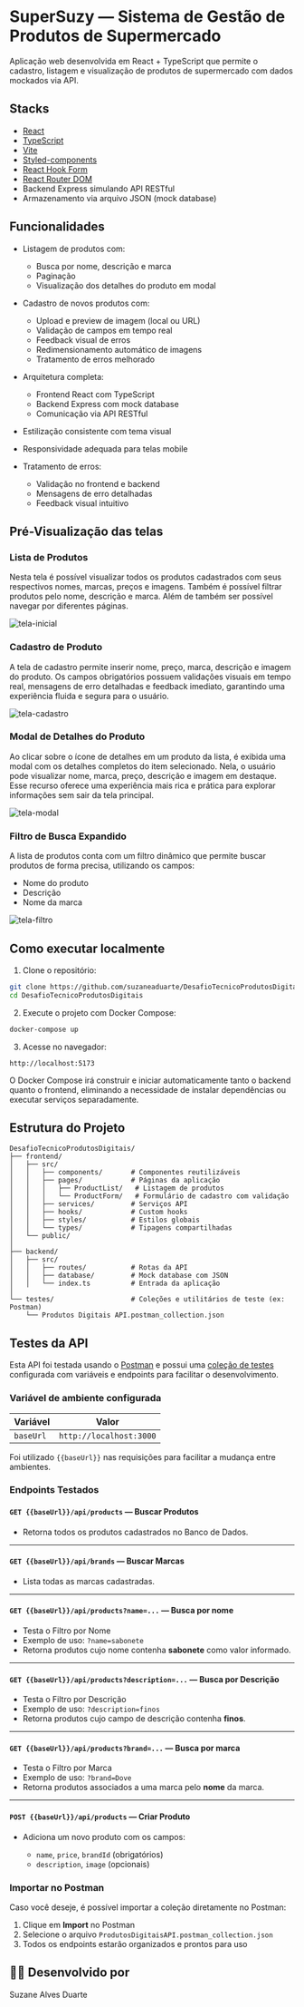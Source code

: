 # SuperSuzy — Sistema de Gestão de Produtos de Supermercado

Aplicação web desenvolvida em React + TypeScript que permite o cadastro, listagem e visualização de produtos de supermercado com dados mockados via API.

## Stacks

- [React](https://reactjs.org/)
- [TypeScript](https://www.typescriptlang.org/)
- [Vite](https://vitejs.dev/)
- [Styled-components](https://styled-components.com/)
- [React Hook Form](https://react-hook-form.com/)
- [React Router DOM](https://reactrouter.com/)
- Backend Express simulando API RESTful
- Armazenamento via arquivo JSON (mock database)

## Funcionalidades

- Listagem de produtos com:
  - Busca por nome, descrição e marca
  - Paginação
  - Visualização dos detalhes do produto em modal 

- Cadastro de novos produtos com:
  - Upload e preview de imagem (local ou URL)
  - Validação de campos em tempo real
  - Feedback visual de erros
  - Redimensionamento automático de imagens
  - Tratamento de erros melhorado

- Arquitetura completa:
  - Frontend React com TypeScript
  - Backend Express com mock database
  - Comunicação via API RESTful

- Estilização consistente com tema visual

- Responsividade adequada para telas mobile

- Tratamento de erros:
  - Validação no frontend e backend
  - Mensagens de erro detalhadas
  - Feedback visual intuitivo

## Pré-Visualização das telas 

### Lista de Produtos

Nesta tela é possível visualizar todos os produtos cadastrados com seus respectivos nomes, marcas, preços e imagens. Também é possível filtrar produtos pelo nome, descrição e marca. Além de também ser possível navegar por diferentes páginas. 

![tela-inicial](https://github.com/user-attachments/assets/c414ea0f-9e92-46cb-9374-719e076c14f8)

### Cadastro de Produto

A tela de cadastro permite inserir nome, preço, marca, descrição e imagem do produto. Os campos obrigatórios possuem validações visuais em tempo real, mensagens de erro detalhadas e feedback imediato, garantindo uma experiência fluida e segura para o usuário.

![tela-cadastro](https://github.com/user-attachments/assets/1abb4688-5b49-41f4-9839-d0a7b1ca6ba2)

### Modal de Detalhes do Produto

Ao clicar sobre o ícone de detalhes em um produto da lista, é exibida uma modal com os detalhes completos do item selecionado. Nela, o usuário pode visualizar nome, marca, preço, descrição e imagem em destaque. Esse recurso oferece uma experiência mais rica e prática para explorar informações sem sair da tela principal.

![tela-modal](https://github.com/user-attachments/assets/27832220-f498-4e53-9a7b-1ae2a067d9a1)

### Filtro de Busca Expandido

A lista de produtos conta com um filtro dinâmico que permite buscar produtos de forma precisa, utilizando os campos:
- Nome do produto
- Descrição
- Nome da marca

![tela-filtro](https://github.com/user-attachments/assets/611becc0-7569-4d07-8c7a-c920a7dad9fa)

## Como executar localmente

1. Clone o repositório:

```bash
git clone https://github.com/suzaneaduarte/DesafioTecnicoProdutosDigitais.git
cd DesafioTecnicoProdutosDigitais
```

2. Execute o projeto com Docker Compose:

```bash
docker-compose up
```

3. Acesse no navegador:

```
http://localhost:5173
```

O Docker Compose irá construir e iniciar automaticamente tanto o backend quanto o frontend, eliminando a necessidade de instalar dependências ou executar serviços separadamente.

## Estrutura do Projeto

```
DesafioTecnicoProdutosDigitais/
├── frontend/
│   ├── src/
│   │   ├── components/       # Componentes reutilizáveis
│   │   ├── pages/            # Páginas da aplicação
│   │   │   ├── ProductList/   # Listagem de produtos
│   │   │   └── ProductForm/   # Formulário de cadastro com validação
│   │   ├── services/         # Serviços API
│   │   ├── hooks/            # Custom hooks
│   │   ├── styles/           # Estilos globais
│   │   └── types/            # Tipagens compartilhadas
│   └── public/
│
├── backend/
│   ├── src/
│   │   ├── routes/           # Rotas da API
│   │   ├── database/         # Mock database com JSON
│   │   └── index.ts          # Entrada da aplicação
│
└── testes/                   # Coleções e utilitários de teste (ex: Postman)
    └── Produtos Digitais API.postman_collection.json

```

## Testes da API  

Esta API foi testada usando o [Postman](https://www.postman.com/) e possui uma [coleção de testes](./ProdutosDigitaisAPI.postman_collection.json) configurada com variáveis e endpoints para facilitar o desenvolvimento.

### Variável de ambiente configurada

| Variável  | Valor                   |
| --------- | ----------------------- |
| `baseUrl` | `http://localhost:3000` |

Foi utilizado `{{baseUrl}}` nas requisições para facilitar a mudança entre ambientes.

### Endpoints Testados

#### `GET {{baseUrl}}/api/products` — Buscar Produtos

* Retorna todos os produtos cadastrados no Banco de Dados.
---
#### `GET {{baseUrl}}/api/brands` — Buscar Marcas

* Lista todas as marcas cadastradas.
---
#### `GET {{baseUrl}}/api/products?name=...` — Busca por nome 

* Testa o Filtro por Nome
* Exemplo de uso: `?name=sabonete`
* Retorna produtos cujo nome contenha **sabonete** como valor informado.
---
#### `GET {{baseUrl}}/api/products?description=...` — Busca por Descrição

* Testa o Filtro por Descrição
* Exemplo de uso: `?description=finos`
* Retorna produtos cujo campo de descrição contenha **finos**. 
---
#### `GET {{baseUrl}}/api/products?brand=...` — Busca por marca 

* Testa o Filtro por Marca
* Exemplo de uso: `?brand=Dove`
* Retorna produtos associados a uma marca pelo **nome** da marca.
---
#### `POST {{baseUrl}}/api/products` — Criar Produto

* Adiciona um novo produto com os campos:

  * `name`, `price`, `brandId` (obrigatórios)
  * `description`, `image` (opcionais)

### Importar no Postman

Caso você deseje, é possível importar a coleção diretamente no Postman:

1. Clique em **Import** no Postman
2. Selecione o arquivo `ProdutosDigitaisAPI.postman_collection.json`
3. Todos os endpoints estarão organizados e prontos para uso

## 👩‍💻 Desenvolvido por

Suzane Alves Duarte 
